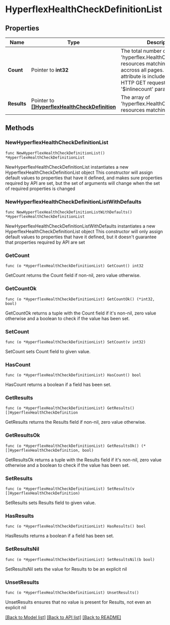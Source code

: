 # HyperflexHealthCheckDefinitionList

## Properties

Name | Type | Description | Notes
------------ | ------------- | ------------- | -------------
**Count** | Pointer to **int32** | The total number of &#39;hyperflex.HealthCheckDefinition&#39; resources matching the request, accross all pages. The &#39;Count&#39; attribute is included when the HTTP GET request includes the &#39;$inlinecount&#39; parameter. | [optional] 
**Results** | Pointer to [**[]HyperflexHealthCheckDefinition**](HyperflexHealthCheckDefinition.md) | The array of &#39;hyperflex.HealthCheckDefinition&#39; resources matching the request. | [optional] 

## Methods

### NewHyperflexHealthCheckDefinitionList

`func NewHyperflexHealthCheckDefinitionList() *HyperflexHealthCheckDefinitionList`

NewHyperflexHealthCheckDefinitionList instantiates a new HyperflexHealthCheckDefinitionList object
This constructor will assign default values to properties that have it defined,
and makes sure properties required by API are set, but the set of arguments
will change when the set of required properties is changed

### NewHyperflexHealthCheckDefinitionListWithDefaults

`func NewHyperflexHealthCheckDefinitionListWithDefaults() *HyperflexHealthCheckDefinitionList`

NewHyperflexHealthCheckDefinitionListWithDefaults instantiates a new HyperflexHealthCheckDefinitionList object
This constructor will only assign default values to properties that have it defined,
but it doesn't guarantee that properties required by API are set

### GetCount

`func (o *HyperflexHealthCheckDefinitionList) GetCount() int32`

GetCount returns the Count field if non-nil, zero value otherwise.

### GetCountOk

`func (o *HyperflexHealthCheckDefinitionList) GetCountOk() (*int32, bool)`

GetCountOk returns a tuple with the Count field if it's non-nil, zero value otherwise
and a boolean to check if the value has been set.

### SetCount

`func (o *HyperflexHealthCheckDefinitionList) SetCount(v int32)`

SetCount sets Count field to given value.

### HasCount

`func (o *HyperflexHealthCheckDefinitionList) HasCount() bool`

HasCount returns a boolean if a field has been set.

### GetResults

`func (o *HyperflexHealthCheckDefinitionList) GetResults() []HyperflexHealthCheckDefinition`

GetResults returns the Results field if non-nil, zero value otherwise.

### GetResultsOk

`func (o *HyperflexHealthCheckDefinitionList) GetResultsOk() (*[]HyperflexHealthCheckDefinition, bool)`

GetResultsOk returns a tuple with the Results field if it's non-nil, zero value otherwise
and a boolean to check if the value has been set.

### SetResults

`func (o *HyperflexHealthCheckDefinitionList) SetResults(v []HyperflexHealthCheckDefinition)`

SetResults sets Results field to given value.

### HasResults

`func (o *HyperflexHealthCheckDefinitionList) HasResults() bool`

HasResults returns a boolean if a field has been set.

### SetResultsNil

`func (o *HyperflexHealthCheckDefinitionList) SetResultsNil(b bool)`

 SetResultsNil sets the value for Results to be an explicit nil

### UnsetResults
`func (o *HyperflexHealthCheckDefinitionList) UnsetResults()`

UnsetResults ensures that no value is present for Results, not even an explicit nil

[[Back to Model list]](../README.md#documentation-for-models) [[Back to API list]](../README.md#documentation-for-api-endpoints) [[Back to README]](../README.md)


